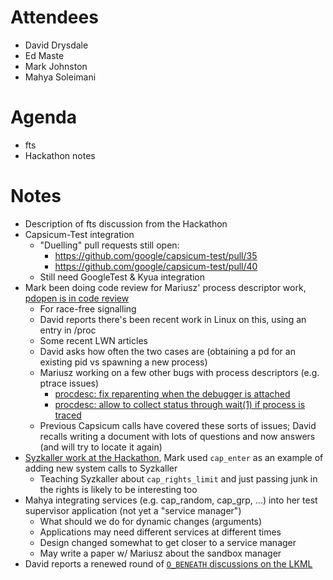 # Attendees
- David Drysdale
- Ed Maste
- Mark Johnston
- Mahya Soleimani

# Agenda
- fts
- Hackathon notes

# Notes
- Description of fts discussion from the Hackathon
- Capsicum-Test integration
  - "Duelling" pull requests still open:
    - https://github.com/google/capsicum-test/pull/35
    - https://github.com/google/capsicum-test/pull/40
  - Still need GoogleTest & Kyua integration
- Mark been doing code review for Mariusz' process descriptor work,
  [pdopen is in code review](https://reviews.freebsd.org/D20300)
  - For race-free signalling
  - David reports there's been recent work in Linux on this, using an entry in
    /proc
  - Some recent LWN articles
  - David asks how often the two cases are (obtaining a pd for an existing pid
    vs spawning a new process)
  - Mariusz working on a few other bugs with process descriptors (e.g. ptrace
    issues)
    - [procdesc: fix reparenting when the debugger is attached](https://reviews.freebsd.org/D20361)
    - [procdesc: allow to collect status through wait(1) if process is traced](https://reviews.freebsd.org/D20362)
  - Previous Capsicum calls have covered these sorts of issues; David recalls
    writing a document with lots of questions and now answers (and will try to
    locate it again)
- [Syzkaller work at the Hackathon](https://wiki.freebsd.org/Syzkaller), Mark 
  used `cap_enter` as an example of adding new system calls to Syzkaller
  - Teaching Syzkaller about `cap_rights_limit` and just passing junk in the
   rights is likely to be interesting too
- Mahya integrating services (e.g. cap_random, cap_grp, ...) into her test
  supervisor application (not yet a "service manager")
  - What should we do for dynamic changes (arguments)
  - Applications may need different services at different times
  - Design changed somewhat to get closer to a service manager
  - May write a paper w/ Mariusz about the sandbox manager
- David reports a renewed round of
  [`O_BENEATH`  discussions on the LKML](https://lkml.org/lkml/2019/5/20/1064)
